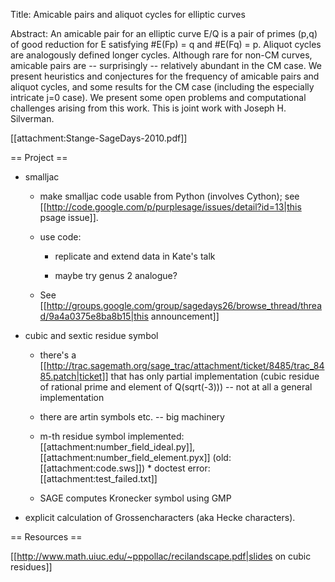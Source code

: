 Title: Amicable pairs and aliquot cycles for elliptic curves

Abstract: An amicable pair for an elliptic curve E/Q is a pair of primes (p,q)
of good reduction for E satisfying #E(Fp) = q and #E(Fq) = p.  Aliquot
cycles are analogously defined longer cycles.  Although rare for
non-CM curves, amicable pairs are -- surprisingly -- relatively
abundant in the CM case.  We present heuristics and conjectures for
the frequency of amicable pairs and aliquot cycles, and some results
for the CM case (including the especially intricate j=0 case).  We
present some open problems and computational challenges arising from
this work.  This is joint work with Joseph H. Silverman.

[[attachment:Stange-SageDays-2010.pdf]]

== Project ==


  * smalljac

      * make smalljac code usable from Python  (involves Cython); see [[http://code.google.com/p/purplesage/issues/detail?id=13|this psage issue]].

      * use code:
 
          - replicate and extend data in Kate's talk
 
          - maybe try genus 2 analogue?
 
      * See [[http://groups.google.com/group/sagedays26/browse_thread/thread/9a4a0375e8ba8b15|this announcement]]

  * cubic and sextic residue symbol

      * there's a [[http://trac.sagemath.org/sage_trac/attachment/ticket/8485/trac_8485.patch|ticket]] that has only partial implementation (cubic residue of rational prime and element of Q(sqrt(-3))) -- not at all a general implementation

      * there are artin symbols etc. -- big machinery

      * m-th residue symbol implemented: [[attachment:number_field_ideal.py]], [[attachment:number_field_element.pyx]] (old: [[attachment:code.sws]])
            * doctest error:  [[attachment:test_failed.txt]]

      * SAGE computes Kronecker symbol using GMP

  * explicit calculation of Grossencharacters (aka Hecke characters). 

== Resources ==

[[http://www.math.uiuc.edu/~pppollac/recilandscape.pdf|slides on cubic residues]]
